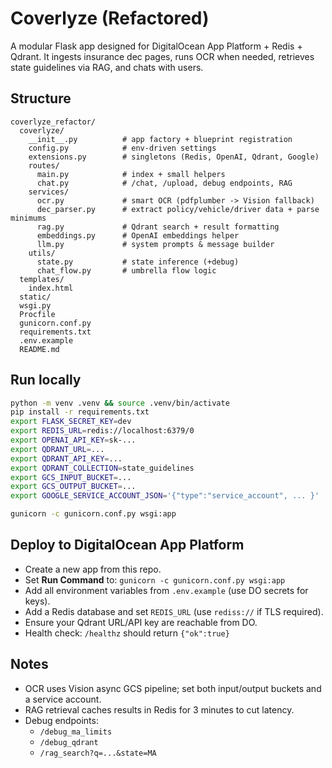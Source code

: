 # Coverlyze (Refactored)

A modular Flask app designed for DigitalOcean App Platform + Redis + Qdrant.
It ingests insurance dec pages, runs OCR when needed, retrieves state guidelines via RAG, and chats with users.

## Structure
```
coverlyze_refactor/
  coverlyze/
    __init__.py          # app factory + blueprint registration
    config.py            # env-driven settings
    extensions.py        # singletons (Redis, OpenAI, Qdrant, Google)
    routes/
      main.py            # index + small helpers
      chat.py            # /chat, /upload, debug endpoints, RAG
    services/
      ocr.py             # smart OCR (pdfplumber -> Vision fallback)
      dec_parser.py      # extract policy/vehicle/driver data + parse minimums
      rag.py             # Qdrant search + result formatting
      embeddings.py      # OpenAI embeddings helper
      llm.py             # system prompts & message builder
    utils/
      state.py           # state inference (+debug)
      chat_flow.py       # umbrella flow logic
  templates/
    index.html
  static/
  wsgi.py
  Procfile
  gunicorn.conf.py
  requirements.txt
  .env.example
  README.md
```

## Run locally
```bash
python -m venv .venv && source .venv/bin/activate
pip install -r requirements.txt
export FLASK_SECRET_KEY=dev
export REDIS_URL=redis://localhost:6379/0
export OPENAI_API_KEY=sk-...
export QDRANT_URL=...
export QDRANT_API_KEY=...
export QDRANT_COLLECTION=state_guidelines
export GCS_INPUT_BUCKET=...
export GCS_OUTPUT_BUCKET=...
export GOOGLE_SERVICE_ACCOUNT_JSON='{"type":"service_account", ... }'

gunicorn -c gunicorn.conf.py wsgi:app
```

## Deploy to DigitalOcean App Platform
- Create a new app from this repo.
- Set **Run Command** to: `gunicorn -c gunicorn.conf.py wsgi:app`
- Add all environment variables from `.env.example` (use DO secrets for keys).
- Add a Redis database and set `REDIS_URL` (use `rediss://` if TLS required).
- Ensure your Qdrant URL/API key are reachable from DO.
- Health check: `/healthz` should return `{"ok":true}`

## Notes
- OCR uses Vision async GCS pipeline; set both input/output buckets and a service account.
- RAG retrieval caches results in Redis for 3 minutes to cut latency.
- Debug endpoints:
  - `/debug_ma_limits`
  - `/debug_qdrant`
  - `/rag_search?q=...&state=MA`
```

